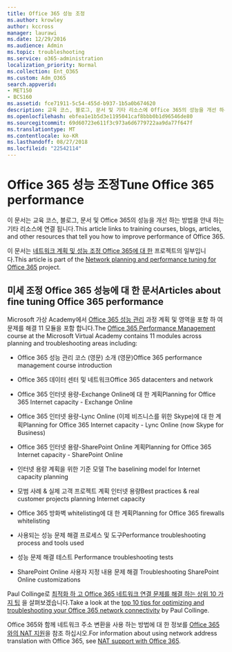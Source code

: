 ```yaml
---
title: Office 365 성능 조정
ms.author: krowley
author: kccross
manager: laurawi
ms.date: 12/29/2016
ms.audience: Admin
ms.topic: troubleshooting
ms.service: o365-administration
localization_priority: Normal
ms.collection: Ent_O365
ms.custom: Adm_O365
search.appverid:
- MET150
- BCS160
ms.assetid: fce71911-5c54-455d-b937-1b5a0b674620
description: 교육 코스, 블로그, 문서 및 기타 리소스에 Office 365의 성능을 개선 하는 방법을 안내 하는 링크를 제공 합니다.
ms.openlocfilehash: ebfea1e1b5d3e1195041caf8bbb0b1d96546de80
ms.sourcegitcommit: 69d60723e611f3c973a6d6779722aa9da77f647f
ms.translationtype: MT
ms.contentlocale: ko-KR
ms.lasthandoff: 08/27/2018
ms.locfileid: "22542114"
---
```

# <a name="tune-office-365-performance"></a><span data-ttu-id="88662-103">Office 365 성능 조정</span><span class="sxs-lookup"><span data-stu-id="88662-103">Tune Office 365 performance</span></span>

<span data-ttu-id="88662-104">이 문서는 교육 코스, 블로그, 문서 및 Office 365의 성능을 개선 하는 방법을 안내 하는 기타 리소스에 연결 됩니다.</span><span class="sxs-lookup"><span data-stu-id="88662-104">This article links to training courses, blogs, articles, and other resources that tell you how to improve performance of Office 365.</span></span>
  
<span data-ttu-id="88662-105">이 문서는 [네트워크 계획 및 성능 조정 Office 365에 대 한](https://aka.ms/tune) 프로젝트의 일부입니다.</span><span class="sxs-lookup"><span data-stu-id="88662-105">This article is part of the [Network planning and performance tuning for Office 365](https://aka.ms/tune) project.</span></span>
   
## <a name="articles-about-fine-tuning-office-365-performance"></a><span data-ttu-id="88662-106">미세 조정 Office 365 성능에 대 한 문서</span><span class="sxs-lookup"><span data-stu-id="88662-106">Articles about fine tuning Office 365 performance</span></span>

<span data-ttu-id="88662-107">Microsoft 가상 Academy에서 [Office 365 성능 관리](https://aka.ms/tunemva) 과정 계획 및 영역을 포함 하 여 문제를 해결 11 모듈을 포함 합니다.</span><span class="sxs-lookup"><span data-stu-id="88662-107">The [Office 365 Performance Management ](https://aka.ms/tunemva) course at the Microsoft Virtual Academy contains 11 modules across planning and troubleshooting areas including:</span></span> 
  
- <span data-ttu-id="88662-108">Office 365 성능 관리 코스 (영문) 소개 (영문)</span><span class="sxs-lookup"><span data-stu-id="88662-108">Office 365 performance management course introduction</span></span>
    
- <span data-ttu-id="88662-109">Office 365 데이터 센터 및 네트워크</span><span class="sxs-lookup"><span data-stu-id="88662-109">Office 365 datacenters and network</span></span>
    
- <span data-ttu-id="88662-110">Office 365 인터넷 용량-Exchange Online에 대 한 계획</span><span class="sxs-lookup"><span data-stu-id="88662-110">Planning for Office 365 Internet capacity - Exchange Online</span></span>
    
- <span data-ttu-id="88662-111">Office 365 인터넷 용량-Lync Online (이제 비즈니스를 위한 Skype)에 대 한 계획</span><span class="sxs-lookup"><span data-stu-id="88662-111">Planning for Office 365 Internet capacity - Lync Online (now Skype for Business)</span></span>
    
- <span data-ttu-id="88662-112">Office 365 인터넷 용량-SharePoint Online 계획</span><span class="sxs-lookup"><span data-stu-id="88662-112">Planning for Office 365 Internet capacity - SharePoint Online</span></span>
    
- <span data-ttu-id="88662-113">인터넷 용량 계획을 위한 기준 모델
</span><span class="sxs-lookup"><span data-stu-id="88662-113">The baselining model for Internet capacity planning</span></span>
    
- <span data-ttu-id="88662-114">모범 사례 &amp; 실제 고객 프로젝트 계획 인터넷 용량</span><span class="sxs-lookup"><span data-stu-id="88662-114">Best practices &amp; real customer projects planning Internet capacity</span></span>
    
- <span data-ttu-id="88662-115">Office 365 방화벽 whitelisting에 대 한 계획</span><span class="sxs-lookup"><span data-stu-id="88662-115">Planning for Office 365 firewalls whitelisting</span></span>
    
- <span data-ttu-id="88662-116">사용되는 성능 문제 해결 프로세스 및 도구</span><span class="sxs-lookup"><span data-stu-id="88662-116">Performance troubleshooting process and tools used</span></span>
    
- <span data-ttu-id="88662-117">성능 문제 해결 테스트
</span><span class="sxs-lookup"><span data-stu-id="88662-117">Performance troubleshooting tests</span></span>
    
- <span data-ttu-id="88662-118">SharePoint Online 사용자 지정 내용 문제 해결
</span><span class="sxs-lookup"><span data-stu-id="88662-118">Troubleshooting SharePoint Online customizations</span></span>
    
<span data-ttu-id="88662-119">Paul Collinge로 [최적화 하 고 Office 365 네트워크 연결 문제를 해결 하는 상위 10 가지 팁](https://blogs.technet.com/b/onthewire/archive/2014/06/18/top-10-tips-for-optimising-amp-troubleshooting-your-office-365-network-connectivity.aspx) 을 살펴보겠습니다.</span><span class="sxs-lookup"><span data-stu-id="88662-119">Take a look at the [top 10 tips for optimizing and troubleshooting your Office 365 network connectivity](https://blogs.technet.com/b/onthewire/archive/2014/06/18/top-10-tips-for-optimising-amp-troubleshooting-your-office-365-network-connectivity.aspx) by Paul Collinge.</span></span> 
  
<span data-ttu-id="88662-120">Office 365와 함께 네트워크 주소 변환을 사용 하는 방법에 대 한 정보를 [Office 365와의 NAT 지원](nat-support-with-office-365.md)을 참조 하십시오.</span><span class="sxs-lookup"><span data-stu-id="88662-120">For information about using network address translation with Office 365, see [NAT support with Office 365](nat-support-with-office-365.md).</span></span>
  

